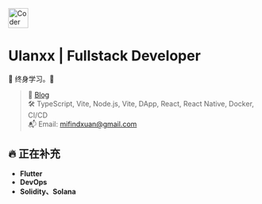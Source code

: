 <img src="https://media.giphy.com/media/1NYkJ0wTvncdXV5dN5/giphy.gif" alt="Coder GIF" width="40" height="40">

# Ulanxx | Fullstack Developer

👋 终身学习。🚀 

> 🤔 [Blog](https://ulanxx-inc.netlify.app)<br>
> 🛠️ TypeScript, Vite, Node.js, Vite, DApp, React, React Native, Docker, CI/CD<br>
> 📬  Email: [mifindxuan@gmail.com](mailto:mifindxuan@gmail.com)<br>

## 🔥 正在补充
- **Flutter**
- **DevOps**
- **Solidity、Solana**


